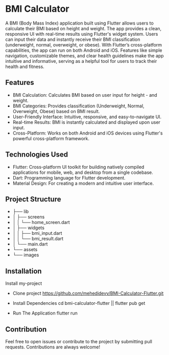 
# BMI Calculator

A BMI (Body Mass Index) application built using Flutter allows users to calculate their BMI based on height and weight. The app provides a clean, responsive UI with real-time results using Flutter's widget system. Users can input their data and instantly receive their BMI classification (underweight, normal, overweight, or obese). With Flutter’s cross-platform capabilities, the app can run on both Android and iOS. Features like simple navigation, customizable themes, and clear health guidelines make the app intuitive and informative, serving as a helpful tool for users to track their health and fitness.

## Features

- BMI Calculation: Calculates BMI based on user input for height - and weight.
- BMI Categories: Provides classification (Underweight, Normal, Overweight, Obese) based on BMI result.
- User-Friendly Interface: Intuitive, responsive, and easy-to-navigate UI.
- Real-time Results: BMI is instantly calculated and displayed upon user input.
- Cross-Platform: Works on both Android and iOS devices using Flutter's powerful cross-platform framework.


## Technologies Used

- Flutter: Cross-platform UI toolkit for building natively compiled applications for mobile, web, and desktop from a single codebase.
- Dart: Programming language for Flutter development.
- Material Design: For creating a modern and intuitive user interface.
## Project Structure

- ├── lib
- │   ├── screens
- │   │   └── home_screen.dart
- │   ├── widgets
- │   │   ├── bmi_input.dart
- │   │   └── bmi_result.dart
- │   └── main.dart
- └── assets
-   └── images

## Installation

Install my-project 

- Clone project
https://github.com/mehedidevv/BMI-Calculator-Flutter.git

- Install Dependencies
cd bmi-calculator-flutter ||
flutter pub get

- Run The Application
flutter run

    
## Contribution
Feel free to open issues or contribute to the project by submitting pull requests. Contributions are always welcome!